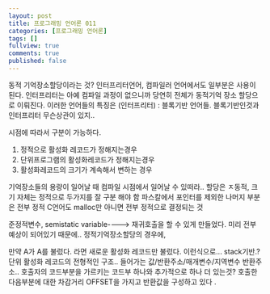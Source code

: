 ```yaml
---
layout: post
title: 프로그래밍 언어론 011
categories: [프로그래밍 언어론]
tags: []
fullview: true
comments: true
published: false
---
```

동적 기억장소할당이라는 것?
인터프리터언어, 컴파일러 언어에서도 일부분은 사용이 된다.
인터프리터는 아예 컴파일 과정이 없으니까 당연히 전체가 동적기억 장소 할당으로 이뤄진다.
이러한 언어들의 특징은 (인터프리터) : 블록기반 언어들.
블록기반인것과 인터프리터 무슨상관이 있지..

시점에 따라서 구분이 가능하다.
1. 정적으로 활성화 레코드가 정해지는경우
2. 단위프로그램의 활성화레코드가 정해지는경우
3. 활성화레코드의 크기가 계속해서 변하는 경우

기억장소들의 용량이 일어날 때 컴파일 시점에서 일어날 수 있떠라..
할당은 ㅈ동적, 크기 자체는 정적으로 두가지를 잘 구분 해야 함
파스칼에서 포인터를 제외한 나머지 부분은 전부 정적
C언어도 malloc만 아니면 전부 정적으로 결정되는 것

준정적변수, semistatic variable----> 재귀호출을 할 수 있게 만들었다.
미리 전부 예상이 되어있기 때문에.. 정적기억장소할당의 경우에,

만약 A가 A를 불렀다. 라면 새로운 활성화 레코드만 불렀다. 이런식으로... stack기반.?
단위 활성화 레코드의 전형적인 구조..
들어가는 값/반환주소/매개변수/지역변수
반환주소.. 호출자의 코드부분을 가르키는 코드부 하나와 추가적으로 하나 더 있는것? 호출한 다음부분에 대한 차감거리 OFFSET을 가지고 반환값을 구성하고 있다 .
